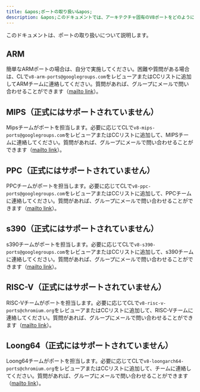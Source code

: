 ```yaml
---
title: &apos;ポートの取り扱い&apos;
description: &apos;このドキュメントでは、アーキテクチャ固有のV8ポートをどのように扱うべきかについて説明します。&apos;
---
```

このドキュメントは、ポートの取り扱いについて説明します。

## ARM

簡単なARMポートの場合は、自分で実施してください。困難や質問がある場合は、CLで`v8-arm-ports@googlegroups.com`をレビューアまたはCCリストに追加してARMチームに連絡してください。質問があれば、グループにメールで問い合わせることができます（[mailto link](mailto:v8-arm-ports@googlegroups.com)）。

## MIPS（正式にはサポートされていません）

Mipsチームがポートを担当します。必要に応じてCLで`v8-mips-ports@googlegroups.com`をレビューアまたはCCリストに追加して、MIPSチームに連絡してください。質問があれば、グループにメールで問い合わせることができます（[mailto link](mailto:v8-mips-ports@googlegroups.com)）。

## PPC（正式にはサポートされていません）

PPCチームがポートを担当します。必要に応じてCLで`v8-ppc-ports@googlegroups.com`をレビューアまたはCCリストに追加して、PPCチームに連絡してください。質問があれば、グループにメールで問い合わせることができます（[mailto link](mailto:v8-ppc-ports@googlegroups.com)）。

## s390（正式にはサポートされていません）

s390チームがポートを担当します。必要に応じてCLで`v8-s390-ports@googlegroups.com`をレビューアまたはCCリストに追加して、s390チームに連絡してください。質問があれば、グループにメールで問い合わせることができます（[mailto link](mailto:v8-s390-ports@googlegroups.com)）。

## RISC-V（正式にはサポートされていません）

RISC-Vチームがポートを担当します。必要に応じてCLで`v8-risc-v-ports@chromium.org`をレビューアまたはCCリストに追加して、RISC-Vチームに連絡してください。質問があれば、グループにメールで問い合わせることができます（[mailto link](mailto:v8-risc-v-ports@chromium.org)）。

## Loong64（正式にはサポートされていません）

Loong64チームがポートを担当します。必要に応じてCLで`v8-loongarch64-ports@chromium.org`をレビューアまたはCCリストに追加して、チームに連絡してください。質問があれば、グループにメールで問い合わせることができます（[mailto link](mailto:v8-loongarch64-ports@chromium.org)）。
